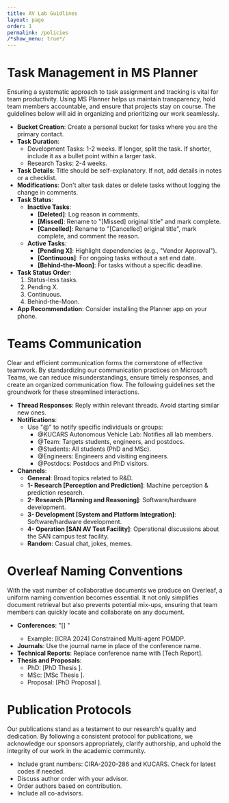 ```yaml
---
title: AV Lab Guidlines
layout: page
order: 1
permalink: /policies
/*show_menu: true*/
---
```

# Task Management in MS Planner

Ensuring a systematic approach to task assignment and tracking is vital for team productivity. Using MS Planner helps us maintain transparency, hold team members accountable, and ensure that projects stay on course. The guidelines below will aid in organizing and prioritizing our work seamlessly.

- **Bucket Creation**: Create a personal bucket for tasks where you are the primary contact.
- **Task Duration**:
  - Development Tasks: 1-2 weeks. If longer, split the task. If shorter, include it as a bullet point within a larger task.
  - Research Tasks: 2-4 weeks.
- **Task Details**: Title should be self-explanatory. If not, add details in notes or a checklist.
- **Modifications**: Don't alter task dates or delete tasks without logging the change in comments.
- **Task Status**:
  - **Inactive Tasks**:
    - **[Deleted]**: Log reason in comments.
    - **[Missed]**: Rename to "[Missed] original title" and mark complete.
    - **[Cancelled]**: Rename to "[Cancelled] original title", mark complete, and comment the reason.
  - **Active Tasks**:
    - **[Pending X]**: Highlight dependencies (e.g., "Vendor Approval").
    - **[Continuous]**: For ongoing tasks without a set end date.
    - **[Behind-the-Moon]**: For tasks without a specific deadline.
- **Task Status Order**:
  1. Status-less tasks.
  2. Pending X.
  3. Continuous.
  4. Behind-the-Moon.
- **App Recommendation**: Consider installing the Planner app on your phone.

# Teams Communication

Clear and efficient communication forms the cornerstone of effective teamwork. By standardizing our communication practices on Microsoft Teams, we can reduce misunderstandings, ensure timely responses, and create an organized communication flow. The following guidelines set the groundwork for these streamlined interactions.

- **Thread Responses**: Reply within relevant threads. Avoid starting similar new ones.
- **Notifications**: 
  - Use "@" to notify specific individuals or groups:
    - @KUCARS Autonomous Vehicle Lab: Notifies all lab members.
    - @Team: Targets students, engineers, and postdocs.
    - @Students: All students (PhD and MSc).
    - @Engineers: Engineers and visiting engineers.
    - @Postdocs: Postdocs and PhD visitors.
- **Channels**:
  - **General**: Broad topics related to R&D.
  - **1- Research [Perception and Prediction]**: Machine perception & prediction research.
  - **2- Research [Planning and Reasoning]**: Software/hardware development.
  - **3- Development [System and Platform Integration]**: Software/hardware development.
  - **4- Operation [SAN AV Test Facility]**: Operational discussions about the SAN campus test facility.
  - **Random**: Casual chat, jokes, memes.

# Overleaf Naming Conventions

With the vast number of collaborative documents we produce on Overleaf, a uniform naming convention becomes essential. It not only simplifies document retrieval but also prevents potential mix-ups, ensuring that team members can quickly locate and collaborate on any document.

- **Conferences**: "[<Conference Shortname Year>] <paper title>" 
  - Example: [ICRA 2024] Constrained Multi-agent POMDP.
- **Journals**: Use the journal name in place of the conference name.
- **Technical Reports**: Replace conference name with [Tech Report].
- **Thesis and Proposals**:
  - PhD: [PhD Thesis <student first name>].
  - MSc: [MSc Thesis <student first name>].
  - Proposal: [PhD Proposal <student first name>].

# Publication Protocols

Our publications stand as a testament to our research's quality and dedication. By following a consistent protocol for publications, we acknowledge our sponsors appropriately, clarify authorship, and uphold the integrity of our work in the academic community.

- Include grant numbers: CIRA-2020-286 and KUCARS. Check for latest codes if needed.
- Discuss author order with your advisor.
- Order authors based on contribution.
- Include all co-advisors.

